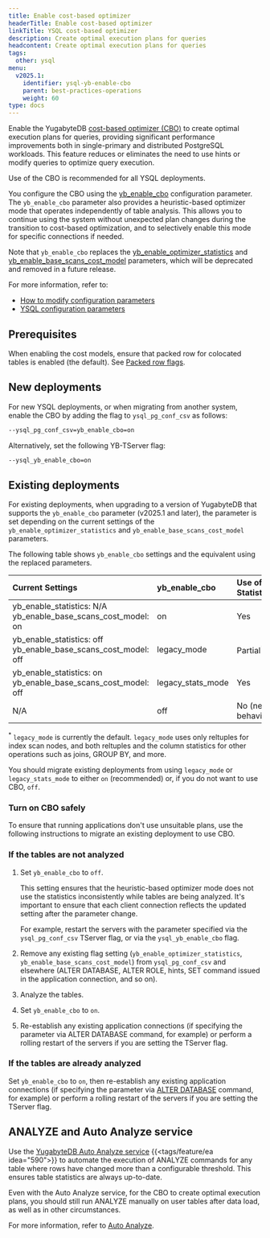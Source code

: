 ```yaml
---
title: Enable cost-based optimizer
headerTitle: Enable cost-based optimizer
linkTitle: YSQL cost-based optimizer
description: Create optimal execution plans for queries
headcontent: Create optimal execution plans for queries
tags:
  other: ysql
menu:
  v2025.1:
    identifier: ysql-yb-enable-cbo
    parent: best-practices-operations
    weight: 60
type: docs
---
```


Enable the YugabyteDB [cost-based optimizer (CBO)](../../architecture/query-layer/planner-optimizer/) to create optimal execution plans for queries, providing significant performance improvements both in single-primary and distributed PostgreSQL workloads. This feature reduces or eliminates the need to use hints or modify queries to optimize query execution.

Use of the CBO is recommended for all YSQL deployments.

You configure the CBO using the [yb_enable_cbo](../../reference/configuration/yb-tserver/#yb-enable-cbo) configuration parameter. The `yb_enable_cbo` parameter also provides a heuristic-based optimizer mode that operates independently of table analysis. This allows you to continue using the system without unexpected plan changes during the transition to cost-based optimization, and to selectively enable this mode for specific connections if needed.

Note that `yb_enable_cbo` replaces the [yb_enable_optimizer_statistics](../../reference/configuration/yb-tserver/#yb-enable-optimizer-statistics) and [yb_enable_base_scans_cost_model](../../reference/configuration/yb-tserver/#yb-enable-base-scans-cost-model) parameters, which will be deprecated and removed in a future release.

For more information, refer to:

- [How to modify configuration parameters](../../reference/configuration/yb-tserver/#how-to-modify-configuration-parameters)
- [YSQL configuration parameters](../../reference/configuration/yb-tserver/#how-to-modify-configuration-parameters)

## Prerequisites

When enabling the cost models, ensure that packed row for colocated tables is enabled (the default). See [Packed row flags](../../reference/configuration/yb-tserver/#packed-row-flags).

## New deployments

For new YSQL deployments, or when migrating from another system, enable the CBO by adding the flag to `ysql_pg_conf_csv` as follows:

```sh
--ysql_pg_conf_csv=yb_enable_cbo=on
```

Alternatively, set the following YB-TServer flag:

```sh
--ysql_yb_enable_cbo=on
```

## Existing deployments

For existing deployments, when upgrading to a version of YugabyteDB that supports the `yb_enable_cbo` parameter (v2025.1 and later), the parameter is set depending on the current settings of the `yb_enable_optimizer_statistics` and `yb_enable_base_scans_cost_model` parameters.

The following table shows `yb_enable_cbo` settings and the equivalent using the replaced parameters.

| Current Settings | yb_enable_cbo | Use of Statistics |
| :--- | :--- | :--- |
| yb_enable_statistics: N/A<br>yb_enable_base_scans_cost_model: on | on | Yes |
| yb_enable_statistics: off<br>yb_enable_base_scans_cost_model: off | legacy_mode | Partial<sup>*</sup> |
| yb_enable_statistics: on<br> yb_enable_base_scans_cost_model: off | legacy_stats_mode | Yes |
| N/A | off | No (new behavior) |

<sup>*</sup> `legacy_mode` is currently the default. `legacy_mode` uses only reltuples for index scan nodes, and both reltuples and the column statistics for other operations such as joins, GROUP BY, and more.

You should migrate existing deployments from using `legacy_mode` or `legacy_stats_mode` to either `on` (recommended) or, if you do not want to use CBO, `off`.

<!--## Recommended settings

| Scenario | Tables analyzed | Setting |
| :--- | :--- | :--- |
| New installation, migrating from another system | N/A | on |
| Using CBO. yb_enable_base_scans_cost_model = on | Yes | on |
| Using default settings (yb_enable_optimizer_statistics = off, yb_enable_base_scans_cost_model = off) | No | off |
| Using default settings (yb_enable_optimizer_statistics = off, yb_enable_base_scans_cost_model = off) | Yes | legacy_mode |
| yb_enable_optimizer_statistics = on,  yb_enable_base_scans_cost_model = off | Yes | legacy_stats_mode |
-->

### Turn on CBO safely

To ensure that running applications don't use unsuitable plans, use the following instructions to migrate an existing deployment to use CBO.

### If the tables are not analyzed

1. Set `yb_enable_cbo` to `off`.

    This setting ensures that the heuristic-based optimizer mode does not use the statistics inconsistently while tables are being analyzed. It's important to ensure that each client connection reflects the updated setting after the parameter change.

    For example, restart the servers with the parameter specified via the `ysql_pg_conf_csv` TServer flag, or via the `ysql_yb_enable_cbo` flag.

1. Remove any existing flag setting (`yb_enable_optimizer_statistics`, `yb_enable_base_scans_cost_model`) from `ysql_pg_conf_csv` and elsewhere (ALTER DATABASE, ALTER ROLE, hints, SET command issued in the application connection, and so on).

1. Analyze the tables.

1. Set `yb_enable_cbo` to `on`.

1. Re-establish any existing application connections (if specifying the parameter via ALTER DATABASE command, for example) or perform a rolling restart of the servers if you are setting the TServer flag.

### If the tables are already analyzed

Set `yb_enable_cbo` to `on`, then re-establish any existing application connections (if specifying the parameter via [ALTER DATABASE](../../api/ysql/the-sql-language/statements/ddl_alter_db/) command, for example) or perform a rolling restart of the servers if you are setting the TServer flag.

## ANALYZE and Auto Analyze service

Use the [YugabyteDB Auto Analyze service](../../explore/query-1-performance/auto-analyze/) {{<tags/feature/ea idea="590">}} to automate the execution of ANALYZE commands for any table where rows have changed more than a configurable threshold. This ensures table statistics are always up-to-date.

Even with the Auto Analyze service, for the CBO to create optimal execution plans, you should still run ANALYZE manually on user tables after data load, as well as in other circumstances.

For more information, refer to [Auto Analyze](../../explore/query-1-performance/auto-analyze/).
